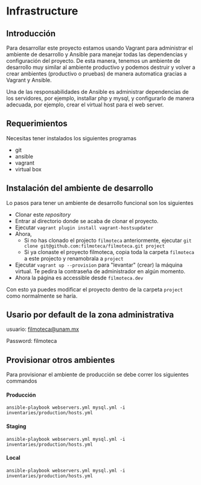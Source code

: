 # Infrastructure

## Introducción

Para desarrollar este proyecto estamos usando Vagrant para administrar el ambiente de desarrollo y Ansible para manejar
todas las dependencias y configuración del proyecto. De esta manera, tenemos un ambiente de desarrollo muy similar al ambiente
productivo y podemos destruir y volver a crear ambientes (productivo o pruebas) de manera automatica gracias a Vagrant
y Ansible.

Una de las responsabilidades de Ansible es administrar dependencias de los servidores, por ejemplo, installar php y mysql,
y configurarlo de manera adecuada, por ejemplo, crear el virtual host para el web server.

## Requerimientos

Necesitas tener instalados los siguientes programas

* git
* ansible
* vagrant
* virtual box

## Instalación del ambiente de desarrollo

Lo pasos para tener un ambiente de desarrollo funcional son los siguientes

* Clonar este *repository*
* Entrar al directorio donde se acaba de clonar el proyecto.
* Ejecutar `vagrant plugin install vagrant-hostsupdater`
* Ahora,
  * Si no has clonado el projecto `filmoteca` anteriormente, ejecutar `git clone git@github.com:filmoteca/filmoteca.git project`
  * Si ya clonaste el proyecto filmoteca, copia toda la carpeta `filmoteca` a este projecto y renamobrala a `project`
* Ejecutar `vagrant up --provision` para "levantar" (crear) la máquina virtual. Te pedira la contraseña de administrador
en algún momento.
* Ahora la página es accessible desde `filmoteca.dev`

Con esto ya puedes modificar el proyecto dentro de la carpeta `project` como normalmente se haría.


## Usario por default de la zona administrativa

usuario: filmoteca@unam.mx

Password: filmoteca

## Provisionar otros ambientes

Para provisionar el ambiente de producción se debe correr los siguientes commandos

#### Producción
```
ansible-playbook webservers.yml mysql.yml -i inventaries/production/hosts.yml
```

#### Staging
```
ansible-playbook webservers.yml mysql.yml -i inventaries/production/hosts.yml
```

#### Local
```
ansible-playbook webservers.yml mysql.yml -i inventaries/production/hosts.yml
```
